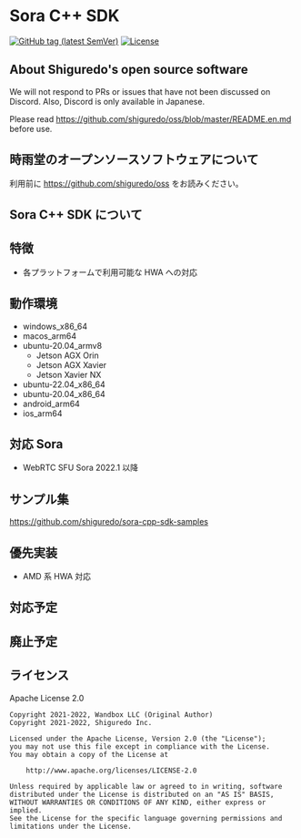 # Sora C++ SDK

[![GitHub tag (latest SemVer)](https://img.shields.io/github/tag/shiguredo/sora-cpp-sdk.svg)](https://github.com/shiguredo/sora-cpp-sdk)
[![License](https://img.shields.io/badge/License-Apache%202.0-blue.svg)](https://opensource.org/licenses/Apache-2.0)

## About Shiguredo's open source software

We will not respond to PRs or issues that have not been discussed on Discord. Also, Discord is only available in Japanese.

Please read https://github.com/shiguredo/oss/blob/master/README.en.md before use.

## 時雨堂のオープンソースソフトウェアについて

利用前に https://github.com/shiguredo/oss をお読みください。

## Sora C++ SDK について

## 特徴

- 各プラットフォームで利用可能な HWA への対応

## 動作環境

- windows_x86_64
- macos_arm64
- ubuntu-20.04_armv8
    - Jetson AGX Orin
    - Jetson AGX Xavier
    - Jetson Xavier NX
- ubuntu-22.04_x86_64
- ubuntu-20.04_x86_64
- android_arm64
- ios_arm64

## 対応 Sora

- WebRTC SFU Sora 2022.1 以降

## サンプル集

https://github.com/shiguredo/sora-cpp-sdk-samples

## 優先実装

- AMD 系 HWA 対応

## 対応予定

## 廃止予定

## ライセンス

Apache License 2.0

```
Copyright 2021-2022, Wandbox LLC (Original Author)
Copyright 2021-2022, Shiguredo Inc.

Licensed under the Apache License, Version 2.0 (the "License");
you may not use this file except in compliance with the License.
You may obtain a copy of the License at

    http://www.apache.org/licenses/LICENSE-2.0

Unless required by applicable law or agreed to in writing, software
distributed under the License is distributed on an "AS IS" BASIS,
WITHOUT WARRANTIES OR CONDITIONS OF ANY KIND, either express or implied.
See the License for the specific language governing permissions and
limitations under the License.
```
